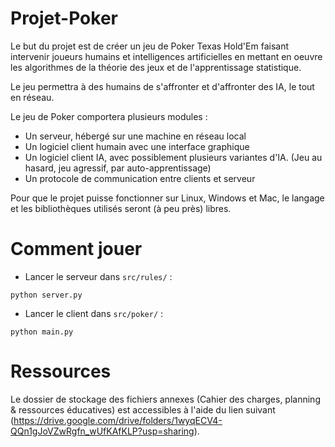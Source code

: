 # Projet-Poker

Le but du projet est de créer un jeu de Poker Texas Hold'Em faisant intervenir joueurs humains et intelligences artificielles en mettant en oeuvre les algorithmes de la théorie des jeux et de l'apprentissage statistique.

Le jeu permettra à des humains de s'affronter et d'affronter des IA, le tout en réseau.

Le jeu de Poker comportera plusieurs modules :
- Un serveur, hébergé sur une machine en réseau local
- Un logiciel client humain avec une interface graphique
- Un logiciel client IA, avec possiblement plusieurs variantes d'IA. (Jeu au hasard, jeu agressif, par auto-apprentissage)
- Un protocole de communication entre clients et serveur

Pour que le projet puisse fonctionner sur Linux, Windows et Mac, le langage et les bibliothèques utilisés seront (à peu près) libres.

# Comment jouer 

- Lancer le serveur dans `src/rules/` : 
```{bash}
python server.py
```
- Lancer le client dans `src/poker/` : 
```{bash}
python main.py
```

# Ressources 
Le dossier de stockage des fichiers annexes (Cahier des charges, planning & ressources éducatives) est accessibles à l'aide du lien suivant (https://drive.google.com/drive/folders/1wyqECV4-QQn1gJoVZwRgfn_wUfKAfKLP?usp=sharing).
